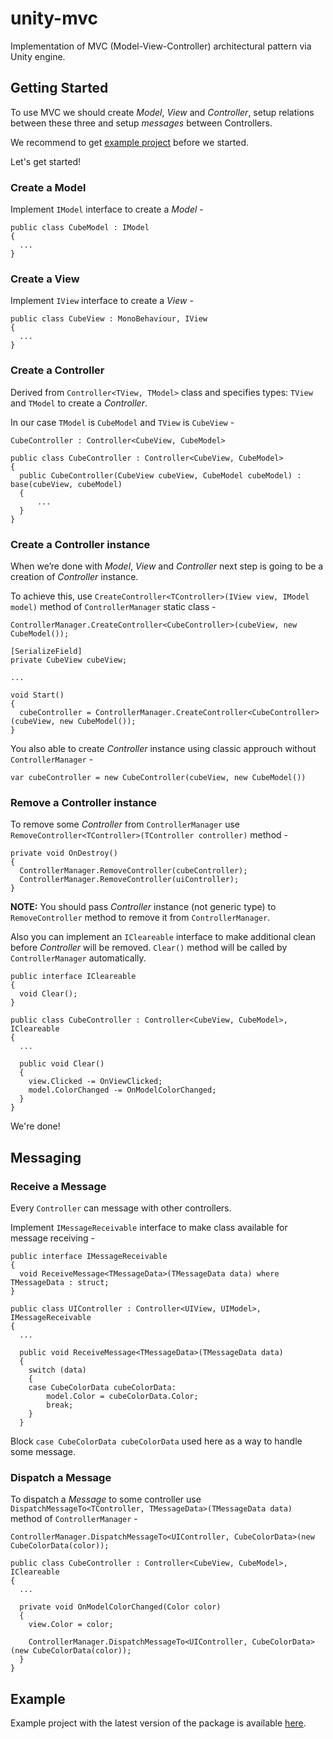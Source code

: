 # unity-mvc
Implementation of MVC (Model-View-Controller) architectural pattern via Unity engine.

Getting Started
---
To use MVC we should create _Model_, _View_ and _Controller_, setup relations between these three and setup _messages_ between Controllers.

We recommend to get [example project](https://github.com/dancher743/unity-mvc/edit/master/README.md#example) before we started.

Let's get started!

### Create a Model
Implement `IModel` interface to create a _Model_ -

```
public class CubeModel : IModel
{
  ...
}
```

### Create a View
Implement `IView` interface to create a _View_ -

```
public class CubeView : MonoBehaviour, IView
{
  ...
}
```

### Create a Controller
Derived from `Controller<TView, TModel>` class and specifies types: `TView` and `TModel` to create a _Controller_.

In our case `TModel` is `CubeModel` and `TView` is `CubeView` -

`CubeController : Controller<CubeView, CubeModel>`

```
public class CubeController : Controller<CubeView, CubeModel>
{
  public CubeController(CubeView cubeView, CubeModel cubeModel) : base(cubeView, cubeModel)
  {
      ...
  }
}
```

### Create a Controller instance
When we’re done with _Model_, _View_ and _Controller_ next step is going to be a creation of _Controller_ instance.

To achieve this, use `CreateController<TController>(IView view, IModel model)` method of `ControllerManager` static class -

`ControllerManager.CreateController<CubeController>(cubeView, new CubeModel());`

```
[SerializeField]
private CubeView cubeView;

...

void Start()
{
  cubeController = ControllerManager.CreateController<CubeController>(cubeView, new CubeModel());
}
```

You also able to create _Controller_ instance using classic approuch without `ControllerManager` -

```
var cubeController = new CubeController(cubeView, new CubeModel())
```


### Remove a Controller instance
To remove some _Controller_ from `ControllerManager` use `RemoveController<TController>(TController controller)` method -

```
private void OnDestroy()
{
  ControllerManager.RemoveController(cubeController);
  ControllerManager.RemoveController(uiController);
}
```

**NOTE:** You should pass _Controller_ instance (not generic type) to `RemoveController` method to remove it from `ControllerManager`.

Also you can implement an `ICleareable` interface to make additional clean before _Controller_ will be removed. `Clear()` method will be called by `ControllerManager` automatically.

```
public interface ICleareable
{
  void Clear();
}
```
```
public class CubeController : Controller<CubeView, CubeModel>, ICleareable
{
  ...

  public void Clear()
  {
	view.Clicked -= OnViewClicked;
	model.ColorChanged -= OnModelColorChanged;
  }
}
```

We're done!

Messaging
---
### Receive a Message
Every `Controller` can message with other controllers.

Implement `IMessageReceivable` interface to make class available for message receiving -

```
public interface IMessageReceivable
{
  void ReceiveMessage<TMessageData>(TMessageData data) where TMessageData : struct;
}
```
```
public class UIController : Controller<UIView, UIModel>, IMessageReceivable
{
  ...

  public void ReceiveMessage<TMessageData>(TMessageData data)
  {
	switch (data)
	{
  	case CubeColorData cubeColorData:
    	model.Color = cubeColorData.Color;
    	break;
	}
  }
```

Block `case CubeColorData cubeColorData` used here as a way to handle some message.

### Dispatch a Message
To dispatch a _Message_ to some controller use `DispatchMessageTo<TController, TMessageData>(TMessageData data)` method of `ControllerManager` -

`ControllerManager.DispatchMessageTo<UIController, CubeColorData>(new CubeColorData(color));`

```
public class CubeController : Controller<CubeView, CubeModel>, ICleareable
{
  ...

  private void OnModelColorChanged(Color color)
  {
	view.Color = color;

	ControllerManager.DispatchMessageTo<UIController, CubeColorData>(new CubeColorData(color));
  }
}
```

Example
---
Example project with the latest version of the package is available [here](https://github.com/dancher743/unity-mvc/releases/tag/example-project).
